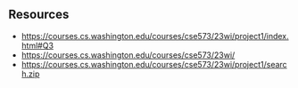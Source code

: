 ## Resources
- https://courses.cs.washington.edu/courses/cse573/23wi/project1/index.html#Q3
- https://courses.cs.washington.edu/courses/cse573/23wi/
- https://courses.cs.washington.edu/courses/cse573/23wi/project1/search.zip